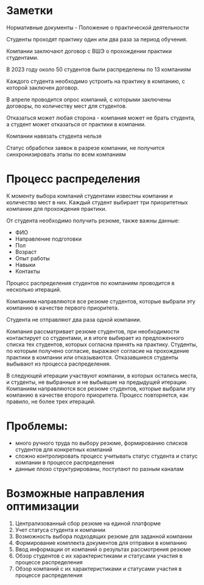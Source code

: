 # Заметки
Нормативные документы - Положение о практической деятельности

Студенты проходят практику один или два раза за период обучения.

Компании заключают договор с ВШЭ о прохождении практики студентами.

В 2023 году около 50 студентов были распределены по 13 компаниям

Каждого студента необходимо устроить на практику в компанию, с которой заключен договор.

В апреле проводится опрос компаний, с которыми заключены договоры, по количеству мест для студентов.

Отказаться может любая сторона - компания может не брать студента, а студент может отказаться от практики в компании.

Компании навязать студента нельзя

Статус обработки заявок в разрезе компании, не получится синхронизировать этапы по всем компаниям

# Процесс распределения
К моменту выбора компаний студентами известны компании и количество мест в них. Каждый студент выбирает три приоритетных компании для прохождения практики.

От студента необходимо получить резюме, также важны данные:
- ФИО
- Направление подготовки
- Пол
- Возраст
- Опыт работы
- Навыки
- Контакты

Процесс распределения студентов по компаниям проводится в несколько итераций.

Компаниям направляются все резюме студентов, которые выбрали эту компанию в качестве первого приоритета.

Студента не отправляют два раза одной компании.

Компания рассматривает резюме студентов, при необходимости контактирует со студентами, и в итоге выбирает из предложенного списка тех студентов, которых согласна принять на практику. Студенты, по которым получено согласие, выражают согласие на прохождение практики в компании или отказываются. Отказавшиеся студенты выбывают из процесса распределения.

В следующей итерации участвуют компании, в которых остались места, и студенты, не выбранные и не выбывшие на предыдущей итерации.  Компаниям направляются все резюме студентов, которые выбрали эту компанию в качестве второго приоритета. Процесс повторяется, как правило, не более трех итераций.

# Проблемы:
- много ручного труда по выбору резюме, формированию списков студентов для конкретных компаний
- сложно контролировать процесс учитывать статус студента и статус компании в процессе распределения
- данные плохо структурированы, поступают по разным каналам

# Возможные направления оптимизации
1. Централизованный сбор резюме на единой платформе
2. Учет статуса студента и компании
3. Возможность выбора подходящих резюме для заданной компании
4. Формирование комплекта документов для отправки в компанию
3. Ввод информации от компаний о результах рассмотрения резюме
4. Обзор студентов с их характеристиками и статусами участия в процессе распределения
5. Обзор компаний с их характеристиками и статусами участия в процессе распределения

